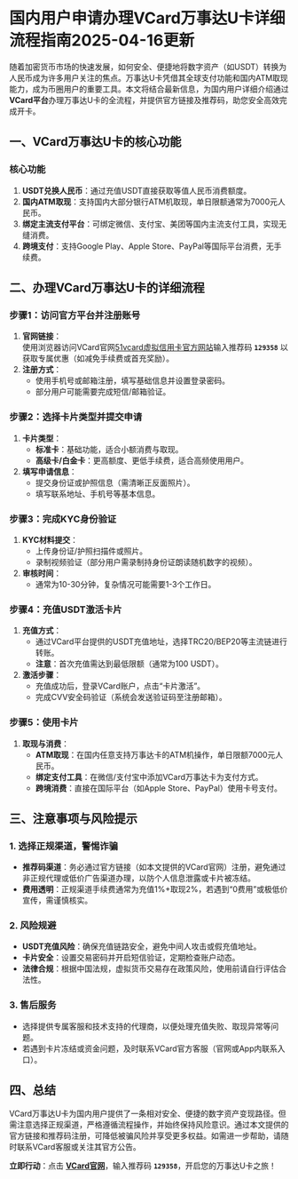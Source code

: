# 国内用户申请办理VCard万事达U卡详细流程指南2025-04-16更新

随着加密货币市场的快速发展，如何安全、便捷地将数字资产（如USDT）转换为人民币成为许多用户关注的焦点。万事达U卡凭借其全球支付功能和国内ATM取现能力，成为币圈用户的重要工具。本文将结合最新信息，为国内用户详细介绍通过**VCard平台**办理万事达U卡的全流程，并提供官方链接及推荐码，助您安全高效完成开卡。

## **一、VCard万事达U卡的核心功能**
### **核心功能**
1. **USDT兑换人民币**：通过充值USDT直接获取等值人民币消费额度。
2. **国内ATM取现**：支持国内大部分银行ATM机取现，单日限额通常为7000元人民币。
3. **绑定主流支付平台**：可绑定微信、支付宝、美团等国内主流支付工具，实现无缝消费。
4. **跨境支付**：支持Google Play、Apple Store、PayPal等国际平台消费，无手续费。

## **二、办理VCard万事达U卡的详细流程**
### **步骤1：访问官方平台并注册账号**
1. **官网链接**：  
   使用浏览器访问VCard官网[51vcard虚拟信用卡官方网站](https://webapp.51vcard.com/#InviteRegisterPage?inviteCode=129358)输入推荐码 **`129358`** 以获取专属优惠（如减免手续费或首充奖励）。
2. **注册方式**：  
   - 使用手机号或邮箱注册，填写基础信息并设置登录密码。
   - 部分用户可能需要完成短信/邮箱验证。

### **步骤2：选择卡片类型并提交申请**
1. **卡片类型**：  
   - **标准卡**：基础功能，适合小额消费与取现。
   - **高级卡/白金卡**：更高额度、更低手续费，适合高频使用用户。
2. **填写申请信息**：  
   - 提交身份证或护照信息（需清晰正反面照片）。
   - 填写联系地址、手机号等基本信息。

### **步骤3：完成KYC身份验证**
1. **KYC材料提交**：  
   - 上传身份证/护照扫描件或照片。
   - 录制视频验证（部分用户需录制持身份证朗读随机数字的视频）。
2. **审核时间**：  
   - 通常为10-30分钟，复杂情况可能需要1-3个工作日。

### **步骤4：充值USDT激活卡片**
1. **充值方式**：  
   - 通过VCard平台提供的USDT充值地址，选择TRC20/BEP20等主流链进行转账。
   - **注意**：首次充值需达到最低限额（通常为100 USDT）。
2. **激活步骤**：  
   - 充值成功后，登录VCard账户，点击“卡片激活”。
   - 完成CVV安全码验证（系统会发送验证码至注册邮箱）。

### **步骤5：使用卡片**
1. **取现与消费**：  
   - **ATM取现**：在国内任意支持万事达卡的ATM机操作，单日限额7000元人民币。
   - **绑定支付工具**：在微信/支付宝中添加VCard万事达卡为支付方式。
   - **跨境消费**：直接在国际平台（如Apple Store、PayPal）使用卡号支付。

## **三、注意事项与风险提示**
### **1. 选择正规渠道，警惕诈骗**
- **推荐码渠道**：务必通过官方链接（如本文提供的VCard官网）注册，避免通过非正规代理或低价广告渠道办理，以防个人信息泄露或卡片被冻结。
- **费用透明**：正规渠道手续费通常为充值1%+取现2%，若遇到“0费用”或极低价宣传，需谨慎核实。

### **2. 风险规避**
- **USDT充值风险**：确保充值链路安全，避免中间人攻击或假充值地址。
- **卡片安全**：设置交易密码并开启短信验证，定期检查账户动态。
- **法律合规**：根据中国法规，虚拟货币交易存在政策风险，使用前请自行评估合法性。

### **3. 售后服务**
- 选择提供专属客服和技术支持的代理商，以便处理充值失败、取现异常等问题。
- 若遇到卡片冻结或资金问题，及时联系VCard官方客服（官网或App内联系入口）。


## **四、总结**
VCard万事达U卡为国内用户提供了一条相对安全、便捷的数字资产变现路径。但需注意选择正规渠道，严格遵循流程操作，并始终保持风险意识。通过本文提供的官方链接和推荐码注册，可降低被骗风险并享受更多权益。如需进一步帮助，请随时联系VCard客服或关注其官方公告。

**立即行动**：点击 **[VCard官网](https://webapp.51vcard.com/#InviteRegisterPage?inviteCode=129358)**，输入推荐码 **`129358`**，开启您的万事达U卡之旅！
